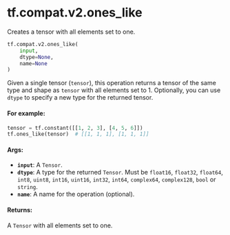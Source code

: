 <div itemscope itemtype="http://developers.google.com/ReferenceObject">
<meta itemprop="name" content="tf.compat.v2.ones_like" />
<meta itemprop="path" content="Stable" />
</div>

# tf.compat.v2.ones_like

Creates a tensor with all elements set to one.

``` python
tf.compat.v2.ones_like(
    input,
    dtype=None,
    name=None
)
```

<!-- Placeholder for "Used in" -->

Given a single tensor (`tensor`), this operation returns a tensor of the
same type and shape as `tensor` with all elements set to 1. Optionally,
you can use `dtype` to specify a new type for the returned tensor.

#### For example:



```python
tensor = tf.constant([[1, 2, 3], [4, 5, 6]])
tf.ones_like(tensor)  # [[1, 1, 1], [1, 1, 1]]
```

#### Args:


* <b>`input`</b>: A `Tensor`.
* <b>`dtype`</b>: A type for the returned `Tensor`. Must be `float16`, `float32`,
  `float64`, `int8`, `uint8`, `int16`, `uint16`, `int32`, `int64`,
  `complex64`, `complex128`, `bool` or `string`.
* <b>`name`</b>: A name for the operation (optional).


#### Returns:

A `Tensor` with all elements set to one.
